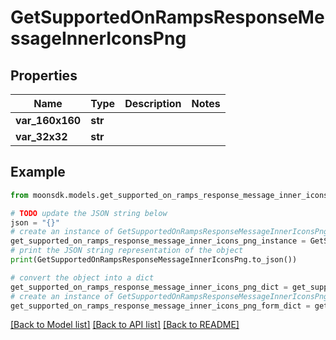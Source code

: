 # GetSupportedOnRampsResponseMessageInnerIconsPng


## Properties

Name | Type | Description | Notes
------------ | ------------- | ------------- | -------------
**var_160x160** | **str** |  | 
**var_32x32** | **str** |  | 

## Example

```python
from moonsdk.models.get_supported_on_ramps_response_message_inner_icons_png import GetSupportedOnRampsResponseMessageInnerIconsPng

# TODO update the JSON string below
json = "{}"
# create an instance of GetSupportedOnRampsResponseMessageInnerIconsPng from a JSON string
get_supported_on_ramps_response_message_inner_icons_png_instance = GetSupportedOnRampsResponseMessageInnerIconsPng.from_json(json)
# print the JSON string representation of the object
print(GetSupportedOnRampsResponseMessageInnerIconsPng.to_json())

# convert the object into a dict
get_supported_on_ramps_response_message_inner_icons_png_dict = get_supported_on_ramps_response_message_inner_icons_png_instance.to_dict()
# create an instance of GetSupportedOnRampsResponseMessageInnerIconsPng from a dict
get_supported_on_ramps_response_message_inner_icons_png_form_dict = get_supported_on_ramps_response_message_inner_icons_png.from_dict(get_supported_on_ramps_response_message_inner_icons_png_dict)
```
[[Back to Model list]](../README.md#documentation-for-models) [[Back to API list]](../README.md#documentation-for-api-endpoints) [[Back to README]](../README.md)



